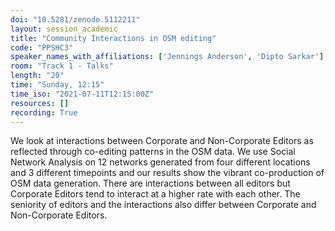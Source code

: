 ```yaml
---
doi: "10.5281/zenodo.5112211"
layout: session_academic
title: "Community Interactions in OSM editing"
code: "PPSHC3"
speaker_names_with_affiliations: ['Jennings Anderson', 'Dipto Sarkar']
room: "Track 1 - Talks"
length: "20"
time: "Sunday, 12:15"
time_iso: "2021-07-11T12:15:00Z"
resources: []
recording: True
---
```

We look at interactions between Corporate and Non-Corporate Editors as reflected through co-editing patterns in the OSM data. We use Social Network Analysis on 12 networks generated from four different locations and 3 different timepoints and our results show the vibrant co-production of OSM data generation. There are interactions between all editors but Corporate Editors tend to interact at a higher rate with each other. The seniority of editors and the interactions also differ between Corporate and Non-Corporate Editors.
